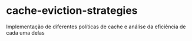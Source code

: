# cache-eviction-strategies
Implementação de diferentes políticas de cache e análise da eficiência de cada uma delas
